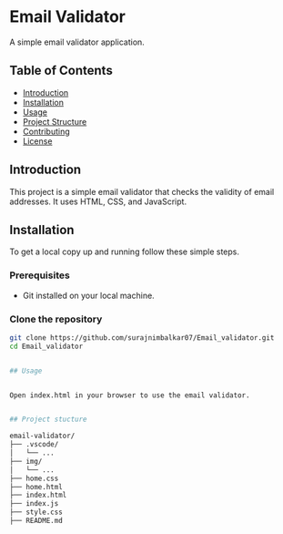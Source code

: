# Email Validator

A simple email validator application.

## Table of Contents

- [Introduction](#introduction)
- [Installation](#installation)
- [Usage](#usage)
- [Project Structure](#project-structure)
- [Contributing](#contributing)
- [License](#license)

## Introduction

This project is a simple email validator that checks the validity of email addresses. It uses HTML, CSS, and JavaScript.

## Installation

To get a local copy up and running follow these simple steps.

### Prerequisites

- Git installed on your local machine.

### Clone the repository

```sh
git clone https://github.com/surajnimbalkar07/Email_validator.git
cd Email_validator


## Usage


Open index.html in your browser to use the email validator.


## Project stucture

email-validator/
├── .vscode/
│   └── ...
├── img/
│   └── ...
├── home.css
├── home.html
├── index.html
├── index.js
├── style.css
├── README.md
